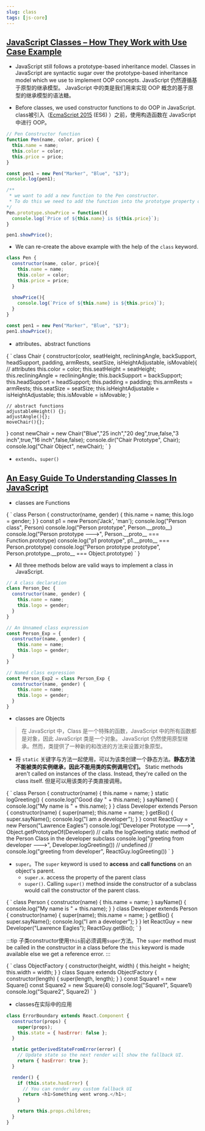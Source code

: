 ```yaml
---
slug: class
tags: [js-core]
---
```


## [JavaScript Classes – How They Work with Use Case Example](https://www.freecodecamp.org/news/javascript-classes-how-they-work-with-use-case/)
- JavaScript still follows a prototype-based inheritance model. Classes in JavaScript are syntactic sugar over the prototype-based inheritance model which we use to implement OOP concepts. JavaScript 仍然遵循基于原型的继承模型。 JavaScript 中的类是我们用来实现 OOP 概念的基于原型的继承模型的语法糖。

- Before classes, we used constructor functions to do OOP in JavaScript. class被引入（[EcmaScript 2015](https://262.ecma-international.org/6.0/) (ES6) ）之前，使用构造函数在 JavaScript 中进行 OOP。
```js
// Pen Constructor function
function Pen(name, color, price) {
  this.name = name;
  this.color = color;
  this.price = price;
}

const pen1 = new Pen("Marker", "Blue", "$3");
console.log(pen1);

/**
 * we want to add a new function to the Pen constructor.
 * To do this we need to add the function into the prototype property of Pen.
*/
Pen.prototype.showPrice = function(){
  console.log(`Price of ${this.name} is ${this.price}`);
}

pen1.showPrice();
```
- We can re-create the above example with the help of the `class` keyword.
```js
class Pen {
  constructor(name, color, price){
    this.name = name;
    this.color = color; 
    this.price = price;
  }
  
  showPrice(){
    console.log(`Price of ${this.name} is ${this.price}`);
  }
}

const pen1 = new Pen("Marker", "Blue", "$3");
pen1.showPrice();
```

- attributes、abstract functions
<CodeRun>
{
  `
  class Chair {
    constructor(color, seatHeight, recliningAngle, backSupport, headSupport, padding, armRests, seatSize, isHeightAdjustable, isMovable){
      // attributes
      this.color = color;
      this.seatHeight = seatHeight;
      this.recliningAngle = recliningAngle;
      this.backSupport = backSupport;
      this.headSupport = headSupport;
      this.padding = padding;
      this.armRests = armRests;
      this.seatSize = seatSize;
      this.isHeightAdjustable = isHeightAdjustable;
      this.isMovable = isMovable;
    }
    
    // abstract functions
    adjustableHeight() {};
    adjustAngle(){};
    moveChair(){};    
  }
  const newChair = new Chair("Blue","25 inch","20 deg",true,false,"3 inch",true,"16 inch",false,false);
  console.dir("Chair Prototype", Chair);
  console.log("Chair Object", newChair);
  `
}
</CodeRun>

- `extends`、`super()`

## [An Easy Guide To Understanding Classes In JavaScript](https://dev.to/lawrence_eagles/an-easy-guide-to-understanding-classes-in-javascript-3bcm)
- classes are Functions
<CodeRun>
{
  `
  class Person {
    constructor(name, gender) {
      this.name = name;
      this.logo = gender;
    }
  }
  const p1 = new Person('Jack', 'man');
  console.log("Person class", Person) 
  console.log("Person prototype", Person.__proto__)
  console.log("Person prototype --->", Person.__proto__ === Function.prototype)
  console.log("p1 prototype", p1.__proto__ === Person.prototype)
  console.log("Person prototype prototype", Person.prototype.__proto__ === Object.prototype)
  `
}
</CodeRun>

- All three methods below are valid ways to implement a class in JavaScript.
```js
// A class declaration
class Person_Dec {
  constructor(name, gender) {
    this.name = name;
    this.logo = gender;
  }
}

// An Unnamed class expression
const Person_Exp = {
  constructor(name, gender) {
    this.name = name;
    this.logo = gender;
  }
}

// Named class expression
const Person_Exp2 = class Person_Exp {
  constructor(name, gender) {
    this.name = name;
    this.logo = gender;
  }
}
```

- classes are Objects
> 在 JavaScript 中，Class 是一个特殊的函数，JavaScript 中的所有函数都是对象，因此 JavaScript 类是一个对象。 JavaScript 仍然使用原型继承。然而，类提供了一种新的和改进的方法来设置对象原型。

- 将 `static` 关键字与方法一起使用，可以为该类创建一个静态方法。**静态方法不能被类的实例继承，因此不能用类的实例调用它们。** Static methods aren't called on instances of the class. Instead, they're called on the class itself. 但是可以用该类的子类直接调用。
<CodeRun>
{
  `
  class Person {
    constructor(name) {
      this.name = name;
    }
    static logGreeting() {
      console.log("Good day " + this.name);
    }
    sayName() {
      console.log("My name is " + this.name);
    }
  }
  class Developer extends Person {
    constructor(name) {
      super(name);
      this.name = name;
    }
    getBio() {
      super.sayName();
      console.log("I am a developer");
    }
  }
  const ReactGuy = new Person("Lawrence Eagles")
  console.log("Developer Prototype --->", Object.getPrototypeOf(Developer))
  // calls the logGreeting static method of the Person Class in the developer subclass
  console.log("greeting from developer --->", Developer.logGreeting()) // undefined
  // console.log("greeting from developer", ReactGuy.logGreeting())
  `
}
</CodeRun>

- `super`。The `super` keyword is used to **access** and **call functions** on an object's parent.
  - `super.x`. access the property of the parent class
  - `super()`. Calling `super()` method inside the constructor of a subclass would call the constructor of the parent class.
<CodeRun>
{
  `
  class Person {
    constructor(name) {
      this.name = name;
    }
    sayName() {
      console.log("My name is " + this.name);
    }
  }
  class Developer extends Person {
    constructor(name) {
      super(name);
      this.name = name;
    }
    getBio() {
      super.sayName();
      console.log("I am a developer");
    }
  }
  let ReactGuy = new Developer("Lawrence Eagles");
  ReactGuy.getBio();
  `
}
</CodeRun>

:::tip
子类constructor使用`this`前必须调用`super`方法。The `super` method must be called in the constructor in a class before the `this` keyword is made available else we get a reference error.
:::

<CodeRun>
{
  `
  class ObjectFactory {
    constructor(height, width) {
      this.height = height;
      this.width = width;
    }
  }
  class Square extends ObjectFactory {
    constructor(length) {
      super(length, length);
    }
  }
  const Square1 = new Square()
  const Square2 = new Square(4)
  console.log("Square1", Square1)
  console.log("Square2", Square2)
  `
}
</CodeRun>

- classes在实际中的应用
```js
class ErrorBoundary extends React.Component {
  constructor(props) {
    super(props);
    this.state = { hasError: false };
  }

  static getDerivedStateFromError(error) {
    // Update state so the next render will show the fallback UI.
    return { hasError: true };
  }

  render() {
    if (this.state.hasError) {
      // You can render any custom fallback UI
      return <h1>Something went wrong.</h1>;
    }

    return this.props.children; 
  }
}
```